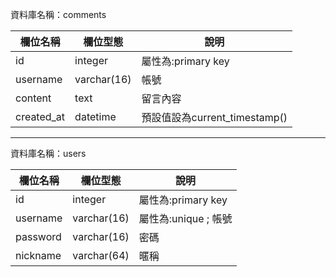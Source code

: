 資料庫名稱：comments

| 欄位名稱 | 欄位型態 | 說明 |
|----------|----------|------|
|  id  |    integer      |  屬性為:primary key   |
|  username  |    varchar(16)      | 帳號     |
|  content  |    text      | 留言內容    |
|  created_at  |    datetime      | 預設值設為current_timestamp()     |

---

資料庫名稱：users

| 欄位名稱 | 欄位型態 | 說明 |
|----------|----------|------|
|  id  |    integer      |  屬性為:primary key   |
|  username  |    varchar(16)      | 屬性為:unique ; 帳號    |
|  password  |    varchar(16)      |  密碼  |
|  nickname  |    varchar(64)      |  暱稱 